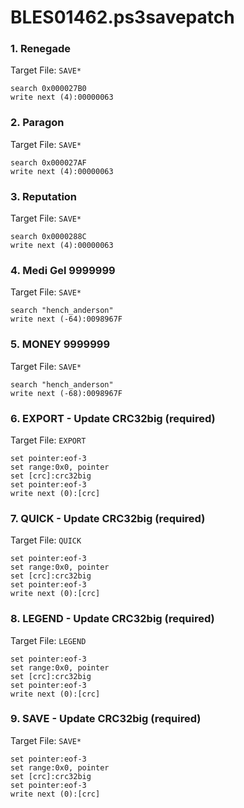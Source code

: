 # BLES01462.ps3savepatch

### 1. Renegade

Target File: `SAVE*`

```
search 0x000027B0
write next (4):00000063
```

### 2. Paragon

Target File: `SAVE*`

```
search 0x000027AF
write next (4):00000063
```

### 3. Reputation

Target File: `SAVE*`

```
search 0x0000288C
write next (4):00000063
```

### 4. Medi Gel 9999999

Target File: `SAVE*`

```
search "hench_anderson"
write next (-64):0098967F
```

### 5. MONEY 9999999

Target File: `SAVE*`

```
search "hench_anderson"
write next (-68):0098967F
```

### 6. EXPORT - Update CRC32big (required)

Target File: `EXPORT`

```
set pointer:eof-3
set range:0x0, pointer
set [crc]:crc32big
set pointer:eof-3
write next (0):[crc]
```

### 7. QUICK - Update CRC32big (required)

Target File: `QUICK`

```
set pointer:eof-3
set range:0x0, pointer
set [crc]:crc32big
set pointer:eof-3
write next (0):[crc]
```

### 8. LEGEND - Update CRC32big (required)

Target File: `LEGEND`

```
set pointer:eof-3
set range:0x0, pointer
set [crc]:crc32big
set pointer:eof-3
write next (0):[crc]
```

### 9. SAVE - Update CRC32big (required)

Target File: `SAVE*`

```
set pointer:eof-3
set range:0x0, pointer
set [crc]:crc32big
set pointer:eof-3
write next (0):[crc]
```

